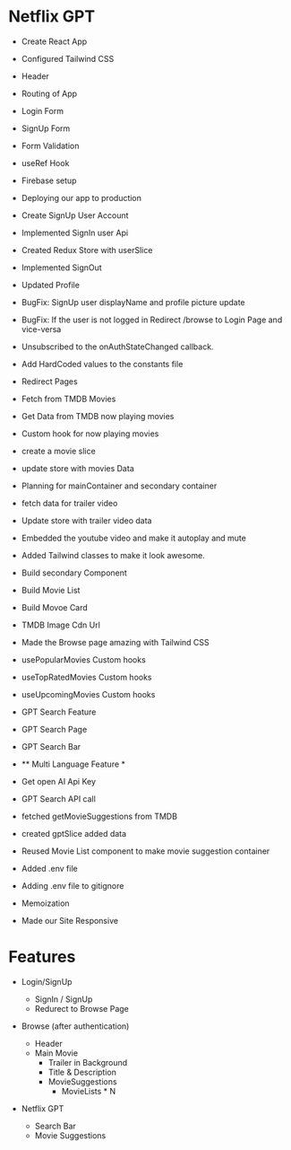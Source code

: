 # Netflix GPT

- Create React App
- Configured Tailwind CSS
- Header
- Routing of App
- Login Form
- SignUp Form
- Form Validation
- useRef Hook
- Firebase setup
- Deploying our app to production
- Create SignUp User Account
- Implemented SignIn user Api
- Created Redux Store with userSlice
- Implemented SignOut
- Updated Profile
- BugFix: SignUp user displayName and profile picture update
- BugFix: If the user is not logged in Redirect /browse to Login Page and vice-versa
- Unsubscribed to the onAuthStateChanged callback.
- Add HardCoded values to the constants file

- Redirect Pages
- Fetch from TMDB Movies

- Get Data from TMDB now playing movies

- Custom hook for now playing movies
- create a movie slice
- update store with movies Data
- Planning for mainContainer and secondary container
- fetch data for trailer video
- Update store with trailer video data
- Embedded the youtube video and make it autoplay and mute
- Added Tailwind classes to make it look awesome.

- Build secondary Component
- Build Movie List
- Build Movoe Card
- TMDB Image Cdn Url
- Made the Browse page amazing with Tailwind CSS
- usePopularMovies Custom hooks
- useTopRatedMovies Custom hooks
- useUpcomingMovies Custom hooks

- GPT Search Feature
- GPT Search Page
- GPT Search Bar
- ** Multi Language Feature *
- Get open AI Api Key
- GPT Search API call
- fetched getMovieSuggestions from TMDB
- created gptSlice added data
- Reused Movie List component to make movie suggestion container
- Added .env file
- Adding .env file to gitignore
- Memoization
- Made our Site Responsive

# Features

- Login/SignUp
   - SignIn / SignUp
   - Redurect to Browse Page
- Browse (after authentication)
   - Header
   - Main Movie
        - Trailer in Background
        - Title & Description
        - MovieSuggestions
            - MovieLists * N

- Netflix GPT
    - Search Bar
    - Movie Suggestions